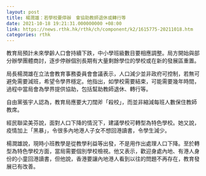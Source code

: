```yaml
---
layout: post
title: 楊潤雄：若學校要停辦　會協助教師退休或轉行等
date: 2021-10-18 19:21:31.000000000 +08:00
link: https://news.rthk.hk/rthk/ch/component/k2/1615775-20211018.htm
categories: rthk
---
```


教育局預計未來學齡人口會持續下跌，中小學班級數目要相應調整。局方開始與部分辦學團體商討，逐步停辦個別長期有大量剩餘學位的學校或在新的發展區重置。

局長楊潤雄在立法會教育事務委員會會議表示，人口減少並非政府可控制，若無可避免需要減班，希望令學界穩定。他指出，如學校需要結束，可能需要幾年時間，過程中當局會為學界提供協助，包括幫助教師退休、轉行等。

自由黨張宇人認為，教育局應要大刀闊斧「殺校」，而並非縮減每班人數保住教師教席。

經民聯梁美芬說，面對人口下降的情況下，建議學校可轉型為特色學校。她又說，疫情加上「黑暴」，令很多內地港人子女不想回港讀書，令學生減少。

楊潤雄說，現時小班教學是從教學利益等出發，不是用作出處理人口下降。至於轉型為特色學校方面，當局需要個別學校檢視。他又表示，歡迎身處內地、有港人身份的小童回港讀書，但他說，香港要讓內地港人看到以往的問題不再存在，教育發展已有改善。
